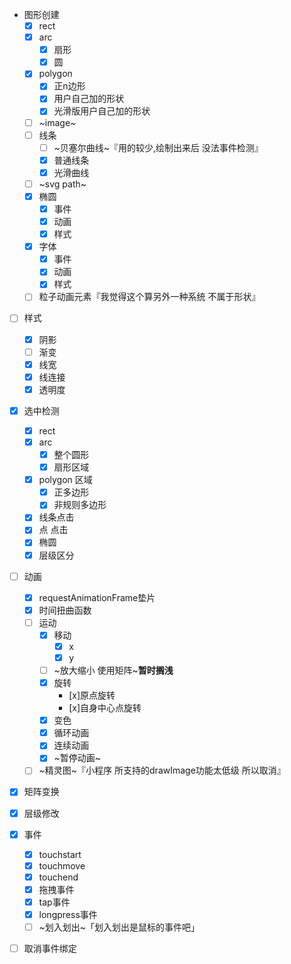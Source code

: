 
- 图形创建
    - [x] rect
    - [x] arc
        - [x] 扇形
        - [x] 圆
    - [x] polygon
        - [x] 正n边形
        - [x] 用户自己加的形状
        - [x] 光滑版用户自己加的形状
    -  [ ] ~image~
    -  [ ] 线条    
        -  [ ] ~贝塞尔曲线~『用的较少,绘制出来后 没法事件检测』
        -  [x] 普通线条
        -  [x] 光滑曲线
    - [ ] ~svg path~
    - [x] 椭圆
        - [x] 事件
        - [x] 动画
        - [x] 样式
    - [x] 字体
        - [x] 事件
        - [x] 动画
        - [x] 样式
    - [ ] 粒子动画元素『我觉得这个算另外一种系统 不属于形状』
-  [ ] 样式
    -  [x] 阴影
    -  [ ] 渐变   
    -  [x] 线宽
    -  [x] 线连接
    -  [x] 透明度

-  [x] 选中检测
    -  [x] rect
    -  [x] arc
        - [x] 整个圆形
        - [x] 扇形区域
    -  [x] polygon 区域 
        -  [x] 正多边形
        -  [x] 非规则多边形
    -  [x] 线条点击
    -  [x] 点 点击
    -  [x] 椭圆
    -  [x] 层级区分
-  [ ] 动画
    -  [x] requestAnimationFrame垫片
    -  [x] 时间扭曲函数
    -  [ ] 运动
        -  [x] 移动
            -  [x] x
            -  [x] y
        -  [ ] ~放大缩小 使用矩阵~**暂时搁浅**
        -  [x] 旋转
            -  [x]原点旋转
            -  [x]自身中心点旋转
        -  [x] 变色
        -  [x] 循环动画
        -  [x] 连续动画 
        -  [x] ~暂停动画~
    -  [ ] ~精灵图~『小程序 所支持的drawImage功能太低级 所以取消』

- [x] 矩阵变换
- [x] 层级修改
- [x] 事件
    - [x] touchstart
    - [x] touchmove 
    - [x] touchend
    - [x] 拖拽事件
    - [x] tap事件
    - [x] longpress事件
    - [ ] ~划入划出~「划入划出是鼠标的事件吧」    
- [ ] 取消事件绑定
    